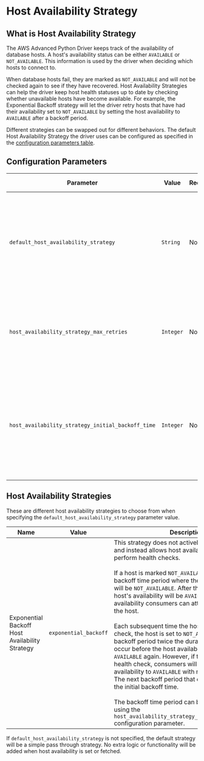 # Host Availability Strategy

## What is Host Availability Strategy
The AWS Advanced Python Driver keeps track of the availability of database hosts. A host's availability status can be either `AVAILABLE` or `NOT_AVAILABLE`. This information is used by the driver when deciding which hosts to connect to.  

When database hosts fail, they are marked as `NOT_AVAILABLE` and will not be checked again to see if they have recovered. Host Availability Strategies can help the driver keep host health statuses up to date by checking whether unavailable hosts have become available. For example, the Exponential Backoff strategy will let the driver retry hosts that have had their availability set to `NOT_AVAILABLE` by setting the host availability to `AVAILABLE` after a backoff period. 

Different strategies can be swapped out for different behaviors. The default Host Availability Strategy the driver uses can be configured as specified in the [configuration parameters table](#configuration-parameters).   

## Configuration Parameters
| Parameter                                    | Value     | Required | Description                                                                                                                                                                          | Default Value |
|----------------------------------------------|-----------|----------|--------------------------------------------------------------------------------------------------------------------------------------------------------------------------------------|---------------|
| `default_host_availability_strategy`              | `String`  | No       | This overrides the driver's default host availability strategy. Possible values are listed in the [Host Availability Strategies](#host-availability-strategies) section. | `None`        |
| `host_availability_strategy_max_retries`          | `Integer` | No       | Maximum number of times a host availability strategy will retry a host that is not available.                                                                                        | `5`           |
| `host_availability_strategy_initial_backoff_time` | `Integer` | No       | The initial wait time in seconds. This parameter is only applicable for host availability strategies employing a time-based backoff.                                                 | `30`          |

## Host Availability Strategies
These are different host availability strategies to choose from when specifying the `default_host_availability_strategy` parameter value. 

| Name                                           | Value                | Description                                                                                                                                                                                                                                                                                                                                                                                                                                                                                                                                                                                                                                                                                                                                                                                                                                                                                                                                                                                       |
|------------------------------------------------|----------------------|---------------------------------------------------------------------------------------------------------------------------------------------------------------------------------------------------------------------------------------------------------------------------------------------------------------------------------------------------------------------------------------------------------------------------------------------------------------------------------------------------------------------------------------------------------------------------------------------------------------------------------------------------------------------------------------------------------------------------------------------------------------------------------------------------------------------------------------------------------------------------------------------------------------------------------------------------------------------------------------------------|
| Exponential Backoff Host Availability Strategy | `exponential_backoff` | This strategy does not actively health check hosts and instead allows host availability consumers to perform health checks. <br/><br/> If a host is marked `NOT_AVAILABLE`, there is a backoff time period where the host's availability will be `NOT_AVAILABLE`.  After the backoff period, the host's availability will be `AVAILABLE` so that host availability consumers can attempt to connect to the host. <br/><br/> Each subsequent time the host fails a health check, the host is set to `NOT_AVAILABLE` and another backoff period twice the duration of the last will occur before the host availability is set to `AVAILABLE` again. However, if the host passes the health check, consumers will set the host availability to `AVAILABLE` with no backoff period. The next backoff period that occurs will be reset to the initial backoff time. <br/><br/> The backoff time period can be set in seconds using the `host_availability_strategy_initial_backoff_time` configuration parameter. |

If `default_host_availability_strategy` is not specified, the default strategy will be a simple pass through strategy. No extra logic or functionality will be added when host availability is set or fetched.
